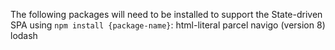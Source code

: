 The following packages will need to be installed to support the State-driven SPA using `npm install {package-name}`:
html-literal
parcel
navigo (version 8)
lodash
